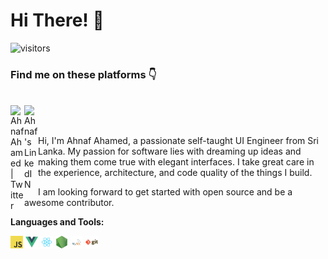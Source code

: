 # Hi There! :wave:
![visitors](https://visitor-badge.glitch.me/badge?page_id=AhnafAhamed.AhnafAhamed)
### Find me on these platforms 👇 
<br>
<a href="https://twitter.com/ahnfahmd">
  <img align="left" alt="Ahnaf Ahamed | Twitter" width="22px" src="https://raw.githubusercontent.com/peterthehan/peterthehan/master/assets/twitter.svg" />
</a>
<a href="https://www.linkedin.com/in/ahnafahamed/">
  <img  align="left" alt="Ahnaf's LinkedIN" width="22px" src="https://raw.githubusercontent.com/peterthehan/peterthehan/master/assets/linkedin.svg" />
</a>
<br>
<br>

Hi, I'm Ahnaf Ahamed, a passionate self-taught UI Engineer from Sri Lanka. My passion for software lies with dreaming up ideas and making them come true with elegant interfaces. I take great care in the experience, architecture, and code quality of the things I build.

I am looking forward to get started with open source and be a awesome contributor.


**Languages and Tools:**  

<code><img height="20" src="https://raw.githubusercontent.com/github/explore/80688e429a7d4ef2fca1e82350fe8e3517d3494d/topics/javascript/javascript.png"></code>
<code><img height="20" src="https://raw.githubusercontent.com/github/explore/80688e429a7d4ef2fca1e82350fe8e3517d3494d/topics/vue/vue.png"></code>
<code><img height="20" src="https://raw.githubusercontent.com/github/explore/80688e429a7d4ef2fca1e82350fe8e3517d3494d/topics/react/react.png"></code>
<code><img height="20" src="https://raw.githubusercontent.com/github/explore/80688e429a7d4ef2fca1e82350fe8e3517d3494d/topics/nodejs/nodejs.png"></code>
<code><img height="20" src="https://raw.githubusercontent.com/github/explore/80688e429a7d4ef2fca1e82350fe8e3517d3494d/topics/mysql/mysql.png"></code>
<code><img height="20" src="https://raw.githubusercontent.com/github/explore/80688e429a7d4ef2fca1e82350fe8e3517d3494d/topics/git/git.png"></code>



